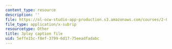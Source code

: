 ```yaml
---
content_type: resource
description: ''
file: https://ol-ocw-studio-app-production.s3.amazonaws.com/courses/2-003sc-engineering-dynamics-fall-2011/5effe15cf8ef37996d1775eeadfadabc_qrbCpv3Sv34.srt
file_type: application/x-subrip
resourcetype: Other
title: 3play caption file
uid: 5effe15c-f8ef-3799-6d17-75eeadfadabc
---
```

